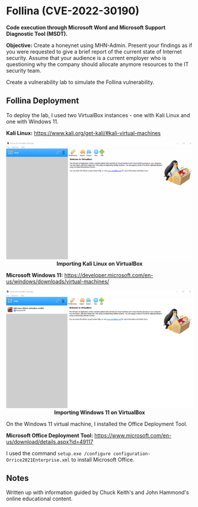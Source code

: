 # Follina (CVE-2022-30190)

**Code execution through Microsoft Word and Microsoft Support Diagnostic Tool (MSDT).**

**Objective:** Create a honeynet using MHN-Admin. Present your findings as if you were requested to give a brief report of the current state of Internet security. Assume that your audience is a current employer who is questioning why the company should allocate anymore resources to the IT security team.

Create a vulnerability lab to simulate the Follina vulnerability.

## Follina Deployment

To deploy the lab, I used two VirtualBox instances - one with Kali Linux and one with Windows 11.

**Kali Linux:** https://www.kali.org/get-kali/#kali-virtual-machines

<img src="assets/vbox_import_kali.gif">
<figcaption align = "center"><b>Importing Kali Linux on VirtualBox</b></figcaption>

**Microsoft Windows 11:** https://developer.microsoft.com/en-us/windows/downloads/virtual-machines/

<img src="assets/vbox_import_windows.gif">
<figcaption align = "center"><b>Importing Windows 11 on VirtualBox</b></figcaption>

On the Windows 11 virtual machine, I installed the Office Deployment Tool.

**Microsoft Office Deployment Tool:** https://www.microsoft.com/en-us/download/details.aspx?id=49117

I used the command `setup.exe /configure configuration-Orrice2021Enterprise.xml` to install Microsoft Office.

## Notes

Written up with information guided by Chuck Keith's and John Hammond's online educational content.
